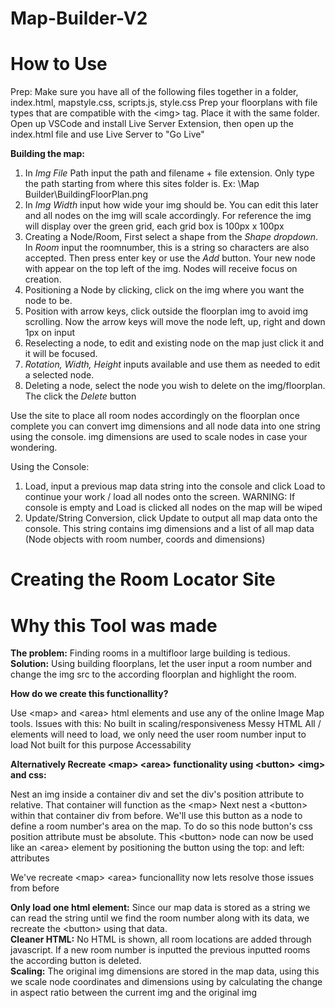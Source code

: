 # Map-Builder-V2

<h1>How to Use</h1>

Prep:
  Make sure you have all of the following files together in a folder, index.html, mapstyle.css, scripts.js, style.css
  Prep your floorplans with file types that are compatible with the \<img> tag. Place it with the same folder.
  Open up VSCode and install Live Server Extension, then open up the index.html file and use Live Server to "Go Live"

****Building the map:****
  1) In _Img File_ Path input the path and filename + file extension. Only type the path starting from where this sites folder is. Ex: \Map Builder\BuildingFloorPlan.png
  2) In _Img Width_ input how wide your img should be. You can edit this later and all nodes on the img will scale accordingly. For reference the img will display over the green grid, each grid box is 100px x 100px
  3) Creating a Node/Room, First select a shape from the _Shape dropdown_. In _Room_ input the roomnumber, this is a string so characters are also accepted. Then press enter key or use the _Add_ button. Your new node with appear on the top left of the img. Nodes will receive focus on creation.
  4) Positioning a Node by clicking, click on the img where you want the node to be.
  5) Position with arrow keys, click outside the floorplan img to avoid img scrolling. Now the arrow keys will move the node left, up, right and down 1px on input
  6) Reselecting a node, to edit and existing node on the map just click it and it will be focused.
  7) _Rotation, Width, Height_ inputs available and use them as needed to edit a selected node.
  8) Deleting a node, select the node you wish to delete on the img/floorplan. The click the _Delete_ button

  Use the site to place all room nodes accordingly on the floorplan once complete you can convert img dimensions and all node data into one string using the console. 
  img dimensions are used to scale nodes in case your wondering.

Using the Console:  
  1) Load, input a previous map data string into the console and click Load to continue your work / load all nodes onto the screen. WARNING: If console is empty and Load is clicked all nodes on the map will be wiped  
  2) Update/String Conversion, click Update to output all map data onto the console. This string contains img dimensions and a list of all map data (Node objects with room number, coords and dimensions)

<h1>Creating the Room Locator Site</h1>




<h1>Why this Tool was made</h1>
    
**The problem:** Finding rooms in a multifloor large building is tedious.
**Solution:** Using building floorplans, let the user input a room number and change the img src to the according floorplan and highlight the room.

**How do we create this functionallity?**

Use \<map> and \<area> html elements and use any of the online Image Map tools.
Issues with this: No built in scaling/responsiveness
                  Messy HTML
                  All /<area> elements will need to load, we only need the user room number input to load
                  Not built for this purpose
                  Accessability

**Alternatively Recreate \<map> \<area> functionality using \<button> \<img> and css:**
  
  Nest an img inside a container div and set the div's position attribute to relative. That container will function as the \<map>
  Next nest a \<button> within that container div from before. We'll use this button as a node to define a room number's area on the map.
  To do so this node button's css position attribute must be absolute. This \<button> node can now be used like an \<area> element by
  positioning the button using the top: and left: attributes

We've recreate \<map> \<area> funcionallity now lets resolve those issues from before    
  
**Only load one html element:** Since our map data is stored as a string we can read the string until we find the room number along with its data, we recreate the \<button> using that data.  
**Cleaner HTML:** No HTML is shown, all room locations are added through javascript. If a new room number is inputted the previous inputted rooms the according button is deleted.  
**Scaling:** The original img dimensions are stored in the map data, using this we scale node coordinates and dimensions using by calculating the change in aspect ratio between the current img and the original img


    


    

      

  
  

  
